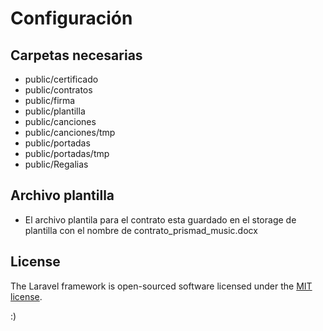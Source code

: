 # Configuración

## Carpetas necesarias
- public/certificado
- public/contratos
- public/firma
- public/plantilla
- public/canciones
- public/canciones/tmp
- public/portadas
- public/portadas/tmp
- public/Regalias

## Archivo plantilla
- El archivo plantila para el contrato esta guardado en el storage de plantilla con el nombre de contrato_prismad_music.docx

## License

The Laravel framework is open-sourced software licensed under the [MIT license](https://opensource.org/licenses/MIT).

:)

